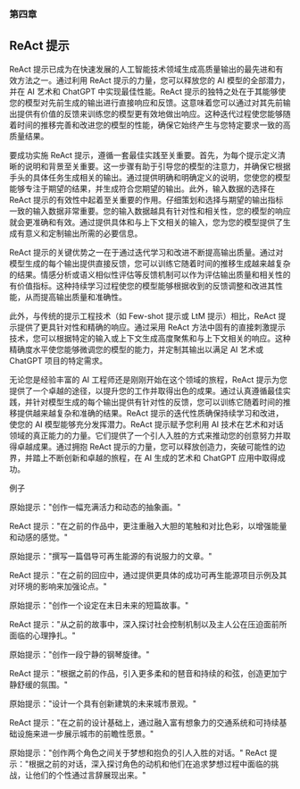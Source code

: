 ### 第四章

## ReAct 提示

ReAct 提示已成为在快速发展的人工智能技术领域生成高质量输出的最先进和有效方法之一。通过利用 ReAct 提示的力量，您可以释放您的 AI 模型的全部潜力，并在 AI 艺术和 ChatGPT 中实现最佳性能。ReAct 提示的独特之处在于其能够使您的模型对先前生成的输出进行直接响应和反馈。这意味着您可以通过对其先前输出提供有价值的反馈来训练您的模型更有效地做出响应。这种迭代过程使您能够随着时间的推移完善和改进您的模型的性能，确保它始终产生与您特定要求一致的高质量结果。

要成功实施 ReAct 提示，遵循一套最佳实践至关重要。首先，为每个提示定义清晰的说明和背景至关重要。这一步骤有助于引导您的模型的注意力，并确保它根据手头的具体任务生成相关的输出。通过提供明确和明确定义的说明，您使您的模型能够专注于期望的结果，并生成符合您期望的输出。此外，输入数据的选择在 ReAct 提示的有效性中起着至关重要的作用。仔细策划和选择与期望的输出指标一致的输入数据非常重要。您的输入数据越具有针对性和相关性，您的模型的响应就会更准确和有效。通过提供具体和与上下文相关的输入，您为您的模型提供了生成有意义和定制输出所需的必要信息。

ReAct 提示的关键优势之一在于通过迭代学习和改进不断提高输出质量。通过对模型生成的每个输出提供直接反馈，您可以训练它随着时间的推移生成越来越复杂的结果。情感分析或语义相似性评估等反馈机制可以作为评估输出质量和相关性的有价值指标。这种持续学习过程使您的模型能够根据收到的反馈调整和改进其性能，从而提高输出质量和准确性。

此外，与传统的提示工程技术（如 Few-shot 提示或 LtM 提示）相比，ReAct 提示提供了更具针对性和精确的响应。通过采用 ReAct 方法中固有的直接刺激提示技术，您可以根据特定的输入或上下文生成高度聚焦和与上下文相关的响应。这种精确度水平使您能够微调您的模型的能力，并定制其输出以满足 AI 艺术或 ChatGPT 项目的特定需求。

无论您是经验丰富的 AI 工程师还是刚刚开始在这个领域的旅程，ReAct 提示为您提供了一个卓越的途径，以提升您的工作并取得出色的成果。通过认真遵循最佳实践，并针对模型生成的每个输出提供有针对性的反馈，您可以训练它随着时间的推移提供越来越复杂和准确的结果。ReAct 提示的迭代性质确保持续学习和改进，使您的 AI 模型能够充分发挥潜力。ReAct 提示赋予您利用 AI 技术在艺术和对话领域的真正能力的力量。它们提供了一个引人入胜的方式来推动您的创意努力并取得卓越成果。通过拥抱 ReAct 提示的力量，您可以释放创造力，突破可能性的边界，并踏上不断创新和卓越的旅程，在 AI 生成的艺术和 ChatGPT 应用中取得成功。

例子

原始提示："创作一幅充满活力和动态的抽象画。"

ReAct 提示："在之前的作品中，更注重融入大胆的笔触和对比色彩，以增强能量和动感的感觉。"

原始提示："撰写一篇倡导可再生能源的有说服力的文章。"

ReAct 提示："在之前的回应中，通过提供更具体的成功可再生能源项目示例及其对环境的影响来加强论点。"

原始提示："创作一个设定在末日未来的短篇故事。"

ReAct 提示："从之前的故事中，深入探讨社会控制机制以及主人公在压迫面前所面临的心理挣扎。"

原始提示："创作一段宁静的钢琴旋律。"

ReAct 提示："根据之前的作品，引入更多柔和的琶音和持续的和弦，创造更加宁静舒缓的氛围。"

原始提示："设计一个具有创新建筑的未来城市景观。"

ReAct 提示："在之前的设计基础上，通过融入富有想象力的交通系统和可持续基础设施来进一步展示城市的前瞻性愿景。"

原始提示："创作两个角色之间关于梦想和抱负的引人入胜的对话。" ReAct 提示："根据之前的对话，深入探讨角色的动机和他们在追求梦想过程中面临的挑战，让他们的个性通过言辞展现出来。"
